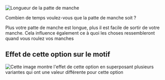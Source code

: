 ![Longueur de la patte de manche](sleeveplacketlength.svg)

Combien de temps voulez-vous que la patte de manche soit ?

<Note>

Plus votre patte de manche est longue, plus il est facile de sortir de votre manche.
Cela influence également ce à quoi les choses ressembleront quand vous roulez vos manches

</Note>

## Effet de cette option sur le motif

![Cette image montre l'effet de cette option en superposant plusieurs variantes qui ont une valeur différente pour cette option](simon_sleeveplacketlength_sample.svg "Effet de cette option sur le motif")
